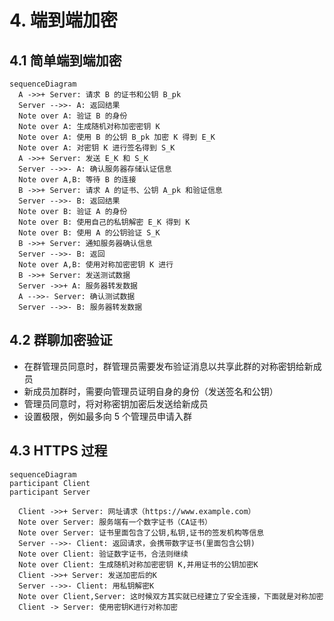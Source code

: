 # 4. 端到端加密

## 4.1 简单端到端加密

```mermaid
sequenceDiagram
  A ->>+ Server: 请求 B 的证书和公钥 B_pk
  Server -->>- A: 返回结果
  Note over A: 验证 B 的身份
  Note over A: 生成随机对称加密密钥 K
  Note over A: 使用 B 的公钥 B_pk 加密 K 得到 E_K
  Note over A: 对密钥 K 进行签名得到 S_K
  A ->>+ Server: 发送 E_K 和 S_K
  Server -->>- A: 确认服务器存储认证信息
  Note over A,B: 等待 B 的连接
  B ->>+ Server: 请求 A 的证书、公钥 A_pk 和验证信息
  Server -->>- B: 返回结果
  Note over B: 验证 A 的身份
  Note over B: 使用自己的私钥解密 E_K 得到 K
  Note over B: 使用 A 的公钥验证 S_K
  B ->>+ Server: 通知服务器确认信息
  Server -->>- B: 返回
  Note over A,B: 使用对称加密密钥 K 进行
  B ->>+ Server: 发送测试数据
  Server ->>+ A: 服务器转发数据
  A -->>- Server: 确认测试数据
  Server -->>- B: 服务器转发数据
```

## 4.2 群聊加密验证

- 在群管理员同意时，群管理员需要发布验证消息以共享此群的对称密钥给新成员
- 新成员加群时，需要向管理员证明自身的身份（发送签名和公钥）
- 管理员同意时，将对称密钥加密后发送给新成员
- 设置极限，例如最多向 5 个管理员申请入群

## 4.3 HTTPS 过程

``` mermaid
sequenceDiagram
participant Client
participant Server

  Client ->>+ Server: 网址请求（https://www.example.com）
  Note over Server: 服务端有一个数字证书（CA证书）
  Note over Server: 证书里面包含了公钥,私钥,证书的签发机构等信息
  Server -->>- Client: 返回请求，会携带数字证书(里面包含公钥)
  Note over Client: 验证数字证书，合法则继续
  Note over Client: 生成随机对称加密密钥 K,并用证书的公钥加密K
  Client ->>+ Server: 发送加密后的K
  Server -->>- Client: 用私钥解密K
  Note over Client,Server: 这时候双方其实就已经建立了安全连接，下面就是对称加密
  Client -> Server: 使用密钥K进行对称加密
```
